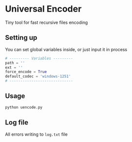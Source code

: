 # Universal Encoder

Tiny tool for fast recursive files encoding 


## Setting up

You can set global variables inside, or just input it in process

```py
# --------- Variables ---------
path = ''
ext = ''
force_encode = True
default_codec = 'windows-1251'
# -----------------------------
```

## Usage

```bash
python uencode.py
```

## Log file

All errors writing to `log.txt` file